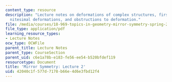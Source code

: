```yaml
---
content_type: resource
description: "Lecture notes on deformations of complex structures, first-order in\uFB01\
  nitesimal deformations, and obstructions to deformation."
file: /media/courses/18-969-topics-in-geometry-mirror-symmetry-spring-2009/42040c1f577d7178b66e4d6e3fbd12f4_MIT18_969s09_lec02.pdf
file_type: application/pdf
learning_resource_types:
- Lecture Notes
ocw_type: OCWFile
parent_title: Lecture Notes
parent_type: CourseSection
parent_uid: c6e1a78b-e183-fe56-ee54-b520bfdef119
resourcetype: Document
title: 'Mirror Symmetry: Lecture 2'
uid: 42040c1f-577d-7178-b66e-4d6e3fbd12f4
---
```

